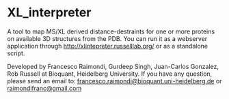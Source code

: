 # XL_interpreter

A tool to map MS/XL derived distance-destraints for one or more proteins on available 3D structures from the PDB.
You can run it as a webserver application through http://xlintepreter.russelllab.org/ or as a standalone script.

Developed by Francesco Raimondi, Gurdeep Singh, Juan-Carlos Gonzalez, Rob Russell at Bioquant, Heidelberg University.
If you have any question, please send an email to: francesco.raimondi@bioquant.uni-heidelberg.de or raimondifranc@gmail.com
